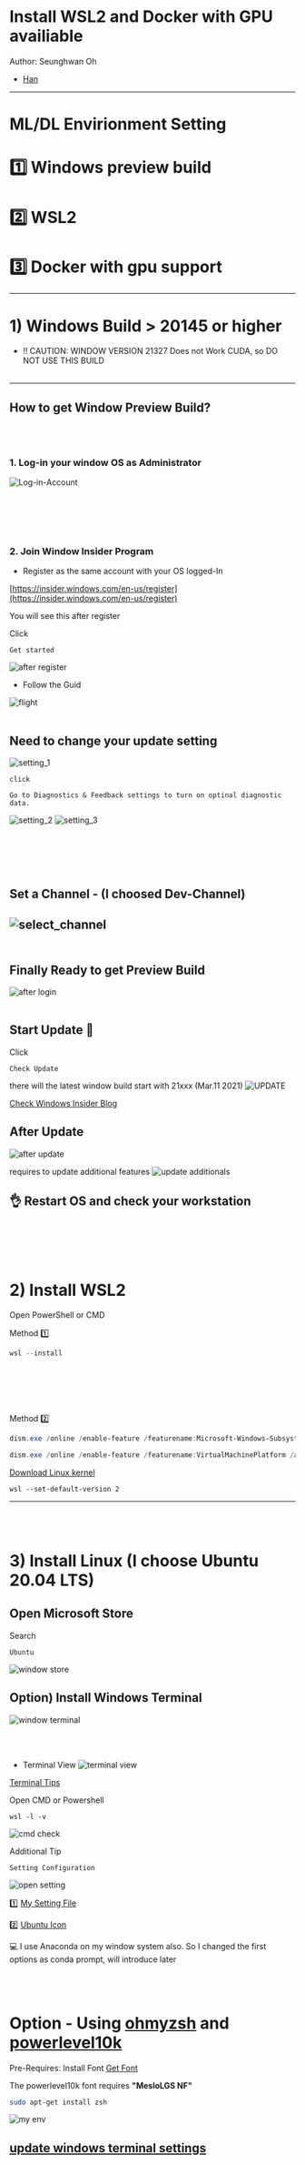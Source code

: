 <br/><br/>
# Install WSL2 and Docker with GPU availiable

 Author: Seunghwan Oh
 - [Han](https://github.com/seunghwan1228) 
---

# ML/DL Envirionment Setting
# :one: Windows preview build
# :two: WSL2 
# :three: Docker with gpu support

---

# 1) Windows Build > 20145 or higher
   - !! CAUTION: WINDOW VERSION 21327 Does not Work CUDA, so DO NOT USE THIS BUILD
<br/><br/>
---
## How to get Window Preview Build?
<br/><br/>
### 1. Log-in your window OS as Administrator

![Log-in-Account](assets/window_login.png)

<br/><br/>
------
### 2. Join Window Insider Program

- Register as the same account with your OS logged-In

[https://insider.windows.com/en-us/register](https://insider.windows.com/en-us/register)

You will see this after register

Click 
```
Get started
```

![after register](assets/after_register.png)



- Follow the Guid

![flight](assets/update_flight.png)
<br/><br/>
## Need to change your update setting

![setting_1](assets/insider_setting_1.png)
```
click 

Go to Diagnostics & Feedback settings to turn on optinal diagnostic data.
```
![setting_2](assets/insider_setting_2.png)
![setting_3](assets/insider_setting_3.png)

<br/><br/>
------
## Set a Channel  - (I choosed Dev-Channel)

![select_channel](assets/insider_setting_channel.png)
<br/><br/>
------
## Finally Ready to get Preview Build
![after login](assets/how_should_look.png)
<br/><br/>
##  Start Update :rocket:

Click
```
Check Update
```
there will the latest window build start with 21xxx (Mar.11 2021)
![UPDATE](assets/update_feature.png)

[Check Windows Insider Blog](https://blogs.windows.com/windows-insider/)

## After Update
![after update](assets/after_update.png)

requires to update additional features
![update additionals](assets/update_additional.png)


## :ok_hand: Restart OS and check your workstation
<br/><br/>
-------
# 2) Install WSL2

Open PowerShell or CMD

Method :one:
``` powershell
wsl --install
```
<br/><br/>
----------------
Method :two:
```powershell
dism.exe /online /enable-feature /featurename:Microsoft-Windows-Subsystem-Linux /all /norestart

dism.exe /online /enable-feature /featurename:VirtualMachinePlatform /all /norestart
```
[Download Linux kernel](https://wslstorestorage.blob.core.windows.net/wslblob/wsl_update_x64.msi)

```
wsl --set-default-version 2
```

--------------------
<br/><br/>
# 3) Install Linux (I choose Ubuntu 20.04 LTS)
## Open Microsoft Store

Search
```
Ubuntu
```
![window store](assets/open_store.png)

## Option) Install Windows Terminal
![window terminal](assets/window_terminal.png)

<br/><br/>
- Terminal View
![terminal view](assets/terminal.png)

[Terminal Tips](https://endjin.com/blog/2020/05/5-tips-for-an-awesome-windows-terminal-experience)

Open CMD or Powershell

```
wsl -l -v
```
![cmd check](assets/cmd_check.png)

Additional Tip
```
Setting Configuration
```
![open setting](assets/setting_change.png)

:one: [My Setting File](assets/settings.json)

:two: [Ubuntu Icon](assets/ubuntu_32px.png)

:computer: I use Anaconda on my window system also. So I changed the first options as conda prompt, will introduce later

<br/><br/>



# Option - Using [**ohmyzsh**](https://github.com/ohmyzsh/ohmyzsh) and [**powerlevel10k**](https://github.com/romkatv/powerlevel10k)

Pre-Requires: Install Font
[Get Font](https://github.com/romkatv/powerlevel10k/blob/master/font.md)

The powerlevel10k font requires **"MesloLGS NF"**

```bash
sudo apt-get install zsh
```

![my env](assets/zsh_and_powerlevel.png)

## [update windows terminal settings](assets/settings.json)


<br/><br/>
# install Docker and Cuda

## :exclamation: Make sure you have nvidia GPU already 
<br/><br/>

# :ferris_wheel: [Official Source - NVIDIA](https://docs.nvidia.com/cuda/wsl-user-guide/index.html)

## :zero: [Install NVIDIA Driver](https://developer.nvidia.com/cuda/wsl)

## :one: Follow the script
```bash
sudo apt-get update

sudo apt-get upgrade


# Requires to check your ubuntu version

sudo apt-key adv --fetch-keys http://developer.download.nvidia.com/compute/cuda/repos/ubuntu2004/x86_64/7fa2af80.pub

sudo sh -c 'echo "deb http://developer.download.nvidia.com/compute/cuda/repos/ubuntu2004/x86_64 /" > /etc/apt/sources.list.d/cuda.list'


sudo apt-get update

# Do not choose the cuda, cuda-11-0, or cuda-drivers meta-packages under WSL 2
#since these packages will result in an attempt to install the Linux NVIDIA driver under WSL 2.
sudo apt-get install -y cuda-toolkit-11-0
```

<br/><br/>
### In Ubuntu
After complete cuda toolkit installation, **Restart WSL2 in powershell or cmd on windows**
```Powershell
wsl --shutdown
```
<br/><br/>
Open Ubuntu(Linux), **Lets test gpu accelerator working** :rocket:
```bash
cd /usr/local/cuda/samples/1_Utilities/deviceQuery

sudo make

./deviceQuery
```
![Device Query](assets/device_query_test.png)

Test Another

```bash
cd /usr/local/cuda/samples/4_Finance/BlackScholes

sudo make

./BlackScholes
```
![GPU Test](assets/gpu_test.png)

## :three: Install Docker

```bash
curl https://get.docker.com | sh

distribution=$(. /etc/os-release;echo $ID$VERSION_ID)

curl -s -L https://nvidia.github.io/nvidia-docker/gpgkey | sudo apt-key add -

curl -s -L https://nvidia.github.io/nvidia-docker/$distribution/nvidia-docker.list | sudo tee /etc/apt/sources.list.d/nvidia-docker.list

curl -s -L https://nvidia.github.io/libnvidia-container/experimental/$distribution/libnvidia-container-experimental.list | sudo tee /etc/apt/sources.list.d/libnvidia-container-experimental.list

sudo apt-get update

sudo apt-get install -y nvidia-docker2

```

Restart WSL2 - powershell
```powershell
wsl --shutdown
```
<br/><br/>
Open Ubuntu - bash
```bash
sudo service docker stop

sudo service docker start
```


## Additional Setting

:unlock: add user, so docker command can use not only root
```bash
sudo usermod -aG docker $USER

# To make ubuntu user can start docker
echo "$USER ALL=NOPASSWD:/usr/sbin/service docker *" | (sudo su -c 'EDITOR="tee" visudo -f /etc/sudoers.d/docker-service')

echo "$USER ALL=NOPASSWD:/usr/bin/mkdir /sys/fs/cgroup/systemd" | (sudo su -c 'EDITOR="tee" visudo -f /etc/sudoers.d/docker-mkdir')

echo "$USER ALL=NOPASSWD:/usr/bin/mount -t cgroup -o none\,name=systemd cgroup /sys/fs/cgroup/systemd" | (sudo su -c 'EDITOR="tee" visudo -f /etc/sudoers.d/docker-mount')

```

Update ~/.bashrc

[Copy  below]
```bash
cat << EOF >> ~/.bashrc
## Start docker if not already running
if [ "x\$(pgrep dockerd)" == "x" ]; then
    echo "Starting Docker..."
    sudo service docker start >/dev/null
    # Fix/mount systemd/cgroups too
    sudo mkdir /sys/fs/cgroup/systemd
    sudo mount -t cgroup -o none,name=systemd cgroup /sys/fs/cgroup/systemd
fi
EOF
```

### Restart WSL2 :smile:


After restart WSL, you will see 


![Docker init](assets/docker_init.png)


## :exclamation: My testing does not solve below commend :(
   ```
   docker run --gpus all nvcr.io/nvidia/k8s/cuda-sample:nbody nbody -gpu -benchmark
   ```

## However, Testing in tensorflow:gpu, it Works :blush:

Let pull tensorflow-gpu image

```bash
docker pull tensorflow/tensorflow:latest-gpu-py3-jupyter
```

Start Docker image
```bash
docker run -it --rm -p 8888:8888 --gpus all tensorflow/tensorflow:latest-gpu-py3-jupyter
```

![docker run](assets/after_start_image.png)


### Open your brower, I use Chrome go to http://localhost:8888

![connection](assets/local_8888.png)

### Copy Token from ubuntu prompt, Copy the red line and paste to your brower and log in

### :exclamation: To Copy, use **[ ctl + shift + c ]**, not [ctl + c] 

![copy token](assets/where_token.png)


## After Jupyter Log-In
![after login](assets/after_jupyter_login.png)


# Test GPU Acceleration is Working :rocket:

I open one of tutorial ipynd file to test **gpu acceleration**

![open jupyter file](assets/test_workplace.png)

```python
import tensorflow as tf

print(tf.__version__)

print(tf.test.is_gpu_available())

print(tf.test.is_built_with_cuda())
```


My Result :laughing:
![my result](assets/check_gpu_working.png)



# If not working..?

Check the json file is looks like below, if not paste and restart wsl

```bash
sudo nano /etc/docker/daemon.json
```

```
{
    "runtimes": {
        "nvidia": {
            "path": "nvidia-container-runtime",
            "runtimeArgs": []
        }
    }
}


```

<br/><br/>

# WSL2 with conda and GPU Support

:one: Download Cudnn

:two: Download Miniconda

:three: environment Variable Setting

----------
# Get CUDNN from Nvidia Official
![cudnn](assets/cudnn.png)

I downloaded **cuDNN Library for linux[x86_64]** from windows system and copy to Linux File system

## To Access Linux File System, Search as 

```
# on windows folder serach start with

\\wsl\
```
![how to search](assets/howtosearch.png)

The downloaded cuDNN will represent as 

**cudnn-11.2-linux-x64-v8.1.1.33.solitairetheme8**

```bash
# Untar cuDNN
tar -xzvf cudnn-11.2-linux-x64-v8.1.1.33.solitairetheme8

# COPY TO cuda dirs
sudo cp cuda/include/cudnn.h /usr/local/cuda/include
sudo cp cuda/lib64/libcudnn* /usr/local/cuda/lib64
sudo chmod a+r /usr/local/cuda/include/cudnn.h /usr/local/cuda/lib64/libcudnn*
```

```bash
# lETS TEST

nvcc -V
```
![nvcc](assets/nvcc.png)


## Download miniconda [get conda Linux Installers](https://docs.conda.io/en/latest/miniconda.html)

![get conda](assets/get_conda.png)


## Install 
```
./Miniconda3-latest-Linux-x86.sh
```

# :exclamation: If you installed ZSH, conda command may not working after installation, if you are using bash, its okay :)


## add envirionment variables

## [ ZSH ]

```
sudo nano ~/.zshrc
```

```bash
export PATH=/home/han/miniconda3/bin:$PATH

export PATH=/usr/local/cuda-11.0/bin${PATH:+:${PATH}}
export LD_LIBRARY_PATH=/usr/local/cuda-11.0/lib64\
                         ${LD_LIBRARY_PATH:+:${LD_LIBRARY_PATH}}
```
![zsh var](assets/zsh_variable.png)

## [ BASH ]

```
sudo nano ~/.bashrc
```


```bash
# Cuda path dir may different yours, check dir name

# PATH=/usr/local/YOUR-CUDA-DIR-NAME/bin ...
export PATH=/usr/local/cuda-11.0/bin${PATH:+:${PATH}}
export LD_LIBRARY_PATH=/usr/local/cuda-11.0/lib64\
                         ${LD_LIBRARY_PATH:+:${LD_LIBRARY_PATH}}
```

### Update Variables
```bash
# zsh
sudo source ~/.zshrc

#bash
sudo source ~/.bashrc
```


# Install Your packages

```bash
conda install python=3.7 # i use 3.7 python

pip install tensorflow-gpu
```

```python
import tensorflow as tf
print(tf.__version__)
print(tf.test.is_gpu_available())
```

![complete test](assets/complete_test.png)

# References

[Windows Official](https://insider.windows.com/en-us/)

[Nvidia Official](https://developer.nvidia.com/cuda/wsl)

[Tensorflow Official](https://www.tensorflow.org/install/docker)

[Darren Gibbard](https://medium.com/@dalgibbard/docker-with-gpu-support-in-wsl2-ebbc94251cf5) :star_struck:
